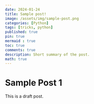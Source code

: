 ```yaml
---
date: 2024-01-24
title: Sample post!
image: /assets/img/sample-post.png
categories: [Python]
tags: [tricks, python]
published: true
pin: true 
mermaid : true 
toc: true 
comments: true
description: Short summary of the post.
math: true
---
```


# Sample Post 1 

This is a draft post.